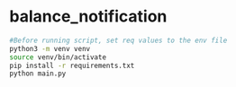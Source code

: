 # balance_notification

```bash
#Before running script, set req values to the env file
python3 -m venv venv
source venv/bin/activate
pip install -r requirements.txt
python main.py
```
